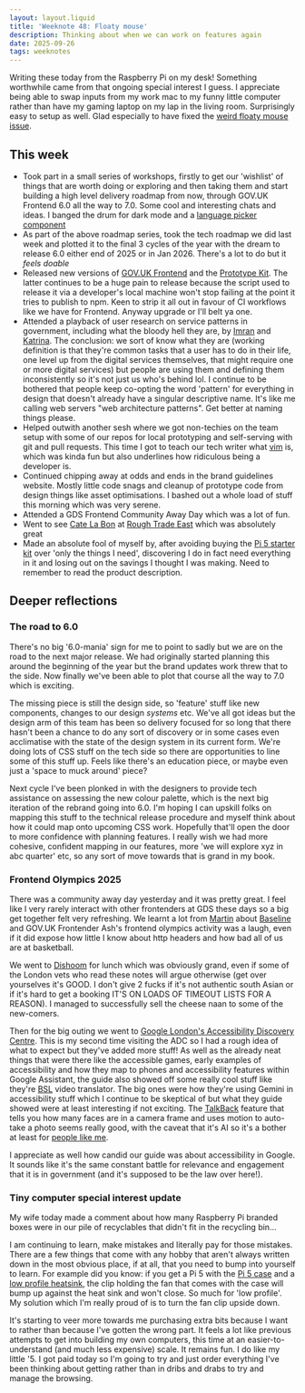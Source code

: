 ```yaml
---
layout: layout.liquid
title: 'Weeknote 48: Floaty mouse'
description: Thinking about when we can work on features again
date: 2025-09-26
tags: weeknotes
---
```


Writing these today from the Raspberry Pi on my desk! Something worthwhile came from that ongoing special interest I guess. I appreciate being able to swap inputs from my work mac to my funny little computer rather than have my gaming laptop on my lap in the living room. Surprisingly easy to setup as well. Glad especially to have fixed the [weird floaty mouse issue](https://thepihut.com/blogs/raspberry-pi-tutorials/fix-that-laggy-wifi-mouse).

## This week

- Took part in a small series of workshops, firstly to get our 'wishlist' of things that are worth doing or exploring and then taking them and start building a high level delivery roadmap from now, through GOV.UK Frontend 6.0 all the way to 7.0. Some cool and interesting chats and ideas. I banged the drum for dark mode and a [language picker component](https://github.com/alphagov/govuk-design-system-backlog/issues/285)
- As part of the above roadmap series, took the tech roadmap we did last week and plotted it to the final 3 cycles of the year with the dream to release 6.0 either end of 2025 or in Jan 2026. There's a lot to do but it _feels doable_
- Released new versions of [GOV.UK Frontend](https://github.com/alphagov/govuk-frontend/releases/tag/v5.12.0) and the [Prototype Kit](https://github.com/alphagov/govuk-prototype-kit/releases/tag/v13.18.1). The latter continues to be a huge pain to release because the script used to release it via a developer's local machine won't stop failing at the point it tries to publish to npm. Keen to strip it all out in favour of CI workflows like we have for Frontend. Anyway upgrade or I'll belt ya one.
- Attended a playback of user research on service patterns in government, including what the bloody hell they are, by [Imran](https://github.com/alphagov/govuk-prototype-kit/releases/tag/v13.18.1) and [Katrina](https://designnotes.blog.gov.uk/author/katrina-birch-user-researcher-gds/). The conclusion: we sort of know what they are (working definition is that they're common tasks that a user has to do in their life, one level up from the digital services themselves, that might require one or more digital services) but people are using them and defining them inconsistently so it's not just us who's behind lol. I continue to be bothered that people keep co-opting the word 'pattern' for everything in design that doesn't already have a singular descriptive name. It's like me calling web servers "web architecture patterns". Get better at naming things please.
- Helped outwith another sesh where we got non-techies on the team setup with some of our repos for local prototyping and self-serving with git and pull requests. This time I got to teach our tech writer what [vim](https://www.vim.org/) is, which was kinda fun but also underlines how ridiculous being a developer is.
- Continued chipping away at odds and ends in the brand guidelines website. Mostly little code snags and cleanup of prototype code from design things like asset optimisations. I bashed out a whole load of stuff this morning which was very serene.
- Attended a GDS Frontend Community Away Day which was a lot of fun.
- Went to see [Cate La Bon](https://catelebon.com/) at [Rough Trade East](https://www.roughtrade.com/en-gb/stores/east-london) which was absolutely great
- Made an absolute fool of myself by, after avoiding buying the [Pi 5 starter kit](https://thepihut.com/products/raspberry-pi-5-starter-kit) over 'only the things I need', discovering I do in fact need everything in it and losing out on the savings I thought I was making. Need to remember to read the product description.

## Deeper reflections

### The road to 6.0

There's no big '6.0-mania' sign for me to point to sadly but we are on the road to the next major release. We had originally started planning this around the beginning of the year but the brand updates work threw that to the side. Now finally we've been able to plot that course all the way to 7.0 which is exciting.

The missing piece is still the design side, so 'feature' stuff like new components, changes to our design _systems_ etc. We've all got ideas but the design arm of this team has been so delivery focused for so long that there hasn't been a chance to do any sort of discovery or in some cases even acclimatise with the state of the design system in its current form. We're doing lots of CSS stuff on the tech side so there are opportunities to line some of this stuff up. Feels like there's an education piece, or maybe even just a 'space to muck around' piece?

Next cycle I've been plonked in with the designers to provide tech assistance on assessing the new colour palette, which is the next big iteration of the rebrand going into 6.0. I'm hoping I can upskill folks on mapping this stuff to the technical release procedure and myself think about how it could map onto upcoming CSS work. Hopefully that'll open the door to more confidence with planning features. I really wish we had more cohesive, confident mapping in our features, more 'we will explore xyz in abc quarter' etc, so any sort of move towards that is grand in my book.

### Frontend Olympics 2025

There was a community away day yesterday and it was pretty great. I feel like I very rarely interact with other frontenders at GDS these days so a big get together felt very refreshing. We learnt a lot from [Martin](https://gds.blog.gov.uk/author/martin-jones-front-end-developer-gds/) about [Baseline](https://web.dev/baseline/) and GOV.UK Frontender Ash's frontend olympics activity was a laugh, even if it did expose how little I know about http headers and how bad all of us are at basketball.

We went to [Dishoom](https://www.dishoom.com/) for lunch which was obviously grand, even if some of the London vets who read these notes will argue otherwise (get over yourselves it's GOOD. I don't give 2 fucks if it's not authentic south Asian or if it's hard to get a booking IT'S ON LOADS OF TIMEOUT LISTS FOR A REASON). I managed to successfully sell the cheese naan to some of the new-comers.

Then for the big outing we went to [Google London's Accessibility Discovery Centre](https://www.redsparkdigital.co.uk/articles/visiting-the-google-accessibility-discovery-centre-adc-in-london/). This is my second time visiting the ADC so I had a rough idea of what to expect but they've added more stuff! As well as the already neat things that were there like the accessible games, early examples of accessibility and how they map to phones and accessibility features within Google Assistant, the guide also showed off some really cool stuff like they're [BSL](https://www.british-sign.co.uk/) video translator. The big ones were how they're using Gemini in accessibility stuff which I continue to be skeptical of but what they guide showed were at least interesting if not exciting. The [TalkBack](https://support.google.com/accessibility/android/answer/6007100?hl%3Den) feature that tells you how many faces are in a camera frame and uses motion to auto-take a photo seems really good, with the caveat that it's AI so it's a bother at least for [people like me](https://anthonymoser.github.io/writing/ai/haterdom/2025/08/26/i-am-an-ai-hater.html).

I appreciate as well how candid our guide was about accessibility in Google. It sounds like it's the same constant battle for relevance and engagement that it is in government (and it's supposed to be the law over here!).

### Tiny computer special interest update

My wife today made a comment about how many Raspberry Pi branded boxes were in our pile of recyclables that didn't fit in the recycling bin...

I am continuing to learn, make mistakes and literally pay for those mistakes. There are a few things that come with any hobby that aren't always written down in the most obvious place, if at all, that you need to bump into yourself to learn. For example did you know: if you get a Pi 5 with the [Pi 5 case](https://thepihut.com/products/raspberry-pi-5-case) and a [low profile heatsink](https://thepihut.com/products/low-profile-heatsink-for-raspberry-pi-5), the clip holding the fan that comes with the case will bump up against the heat sink and won't close. So much for 'low profile'. My solution which I'm really proud of is to turn the fan clip upside down.

It's starting to veer more towards me purchasing extra bits because I want to rather than because I've gotten the wrong part. It feels a lot like previous attempts to get into building my own computers, this time at an easier-to-understand (and much less expensive) scale. It remains fun. I do like my little '5. I got paid today so I'm going to try and just order everything I've been thinking about getting rather than in dribs and drabs to try and manage the browsing.

